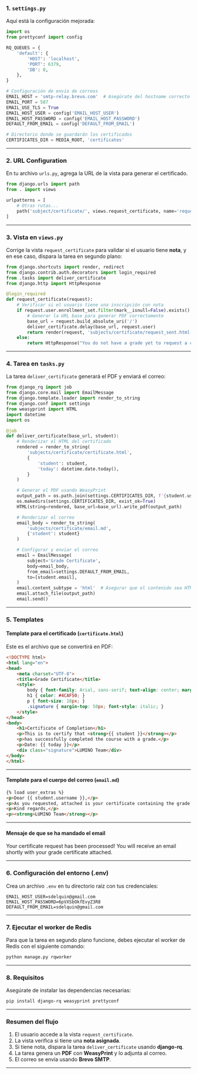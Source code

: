 



### **1. `settings.py`**

Aquí está la configuración mejorada:

```python
import os
from prettyconf import config

RQ_QUEUES = {
    'default': {
        'HOST': 'localhost',
        'PORT': 6379,
        'DB': 0,
    },
}

# Configuración de envío de correos
EMAIL_HOST = 'smtp-relay.brevo.com'  # Asegúrate del hostname correcto
EMAIL_PORT = 587
EMAIL_USE_TLS = True
EMAIL_HOST_USER = config('EMAIL_HOST_USER')
EMAIL_HOST_PASSWORD = config('EMAIL_HOST_PASSWORD')
DEFAULT_FROM_EMAIL = config('DEFAULT_FROM_EMAIL')

# Directorio donde se guardarán los certificados
CERTIFICATES_DIR = MEDIA_ROOT, 'certificates'
```

---

### **2. URL Configuration**

En tu archivo `urls.py`, agrega la URL de la vista para generar el certificado.

```python
from django.urls import path
from . import views

urlpatterns = [
    # Otras rutas...
    path('subject/certificate/', views.request_certificate, name='request-certificate'),
]
```

---

### **3. Vista en `views.py`**

Corrige la vista `request_certificate` para validar si el usuario tiene **nota**, y en ese caso, dispara la tarea en segundo plano:

```python
from django.shortcuts import render, redirect
from django.contrib.auth.decorators import login_required
from .tasks import deliver_certificate
from django.http import HttpResponse

@login_required
def request_certificate(request):
    # Verificar si el usuario tiene una inscripción con nota
    if request.user.enrollment_set.filter(mark__isnull=False).exists():
        # Generar la URL base para generar PDF correctamente
        base_url = request.build_absolute_uri('/')
        deliver_certificate.delay(base_url, request.user)
        return render(request, 'subjects/certificate/request_sent.html')
    else:
        return HttpResponse("You do not have a grade yet to request a certificate.", status=400)
```

---

### **4. Tarea en `tasks.py`**

La tarea `deliver_certificate` generará el PDF y enviará el correo:

```python
from django_rq import job
from django.core.mail import EmailMessage
from django.template.loader import render_to_string
from django.conf import settings
from weasyprint import HTML
import datetime
import os

@job
def deliver_certificate(base_url, student):
    # Renderizar el HTML del certificado
    rendered = render_to_string(
        'subjects/certificate/certificate.html',
        {
            'student': student,
            'today': datetime.date.today(),
        }
    )

    # Generar el PDF usando WeasyPrint
    output_path = os.path.join(settings.CERTIFICATES_DIR, f'{student.username}_grade_certificate.pdf')
    os.makedirs(settings.CERTIFICATES_DIR, exist_ok=True)
    HTML(string=rendered, base_url=base_url).write_pdf(output_path)

    # Renderizar el correo
    email_body = render_to_string(
        'subjects/certificate/email.md',
        {'student': student}
    )

    # Configurar y enviar el correo
    email = EmailMessage(
        subject='Grade Certificate',
        body=email_body,
        from_email=settings.DEFAULT_FROM_EMAIL,
        to=[student.email],
    )
    email.content_subtype = 'html'  # Asegurar que el contenido sea HTML
    email.attach_file(output_path)
    email.send()
```

---

### **5. Templates**

#### Template para el certificado (`certificate.html`)
Este es el archivo que se convertirá en PDF:

```html
<!DOCTYPE html>
<html lang="en">
<head>
    <meta charset="UTF-8">
    <title>Grade Certificate</title>
    <style>
        body { font-family: Arial, sans-serif; text-align: center; margin: 50px; }
        h1 { color: #4CAF50; }
        p { font-size: 18px; }
        .signature { margin-top: 50px; font-style: italic; }
    </style>
</head>
<body>
    <h1>Certificate of Completion</h1>
    <p>This is to certify that <strong>{{ student }}</strong></p>
    <p>has successfully completed the course with a grade.</p>
    <p>Date: {{ today }}</p>
    <div class="signature">LUMINO Team</div>
</body>
</html>
```

---

#### Template para el cuerpo del correo (`email.md`)
```html
{% load user_extras %}
<p>Dear {{ student.username }},</p>
<p>As you requested, attached is your certificate containing the grade you received in the LUMINO course.</p>
<p>Kind regards,</p>
<p><strong>LUMINO Team</strong></p>
```

---

#### Mensaje de que se ha mandado el email
Your certificate request has been processed!</h3>
You will receive an email shortly with your grade certificate attached.


---

### **6. Configuración del entorno (.env)**

Crea un archivo `.env` en tu directorio raíz con tus credenciales:

```
EMAIL_HOST_USER=sdelquin@gmail.com
EMAIL_HOST_PASSWORD=6pVXSbOkfEvyZ3R8
DEFAULT_FROM_EMAIL=sdelquin@gmail.com
```

---

### **7. Ejecutar el worker de Redis**

Para que la tarea en segundo plano funcione, debes ejecutar el worker de Redis con el siguiente comando:

```bash
python manage.py rqworker
```

---

### **8. Requisitos**

Asegúrate de instalar las dependencias necesarias:

```bash
pip install django-rq weasyprint prettyconf
```

---

### **Resumen del flujo**

1. El usuario accede a la vista `request_certificate`.  
2. La vista verifica si tiene una **nota asignada**.  
3. Si tiene nota, dispara la tarea `deliver_certificate` usando **django-rq**.  
4. La tarea genera un **PDF** con **WeasyPrint** y lo adjunta al correo.  
5. El correo se envía usando **Brevo SMTP**.

---

